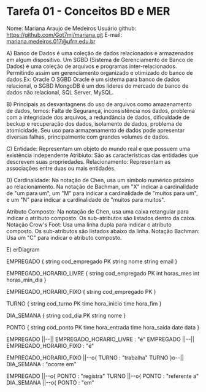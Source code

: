 # Tarefa 01 - Conceitos BD e MER

Nome: Mariana Araujo de Medeiros
Usuário github: https://github.com/Got7mj/mariana.git
E-mail: mariana.medeiros.017@ufrn.edu.br

A) Banco de Dados é uma coleção de dados relacionados e armazenados em algum dispositivo. Um SGBD (Sistema de Gerenciamento de Banco de Dados) é uma coleção de arquivos e programas inter-relacionados. Permitindo assim um gerenciamento organizado e otimizado do banco de dados.Ex: Oracle
O SGBD Oracle é um sistema para banco de dados relacional, o SGBD MongoDB é um dos líderes do mercado de banco de dados não relacional, SQL Server, MySQL.

B) Principais as desvantagnens do uso de arquivos como amazenamento de dados, temos: Falta de Segurança, inconsistência nos dados, problema com a integridade dos arquivos, a redundância de dados, dificuldade de beckup e recuperação dos dados, isolamento de dados, problema de atomicidade. Seu uso para armazenamento de dados pode apresentar diversas falhas, principalmente com grandes volumes de dados.

C) Entidade: Representam um objeto do mundo real e que possuem uma existência independente
   Atribiuto: São as características das entidades que descrevem suas propriedades.
   Relacionamento: Representam as associações entre duas ou mais entidades.

D) Cardinalidade: Na notação de Chen, usa um símbolo numérico próximo ao relacionamento. Na notação de Bachman, um "X" indicar a cardinalidade de "um para um", um "M" para indicar a cardinalidade de "muitos para um", e um "N" para indicar a cardinalidade de "muitos para muitos".

Atributo Composto: Na notação de Chen, usa uma caixa retangular para indicar o atributo composto. Os sub-atributos são listados dentro da caixa. Notação Crow's Foot: Usa uma linha dupla para indicar o atributo composto. Os sub-atributos são listados abaixo da linha. Notação Bachman: Usa um "C" para indicar o atributo composto. 

E)    erDiagram

  EMPREGADO {
    string cod_empregado PK
    string nome
    string email
  }

  EMPREGADO_HORARIO_LIVRE {
    string cod_empregado PK
    int horas_mes
    int horas_min_dia
  }

  EMPREGADO_HORARIO_FIXO {
    string cod_empregado PK
  }

  TURNO {
    string cod_turno PK
    time hora_inicio
    time hora_fim
  }

  DIA_SEMANA {
    string cod_dia PK
    string nome
  }

  PONTO {
    string cod_ponto PK
    time hora_entrada
    time hora_saida
    date data
  }

  EMPREGADO ||--|| EMPREGADO_HORARIO_LIVRE : "é"
  EMPREGADO ||--|| EMPREGADO_HORARIO_FIXO : "é"

  EMPREGADO_HORARIO_FIXO ||--o{ TURNO : "trabalha"
  TURNO }o--|| DIA_SEMANA : "ocorre em"

  EMPREGADO ||--o{ PONTO : "registra"
  TURNO ||--o{ PONTO : "referente a"
  DIA_SEMANA ||--o{ PONTO : "em"
